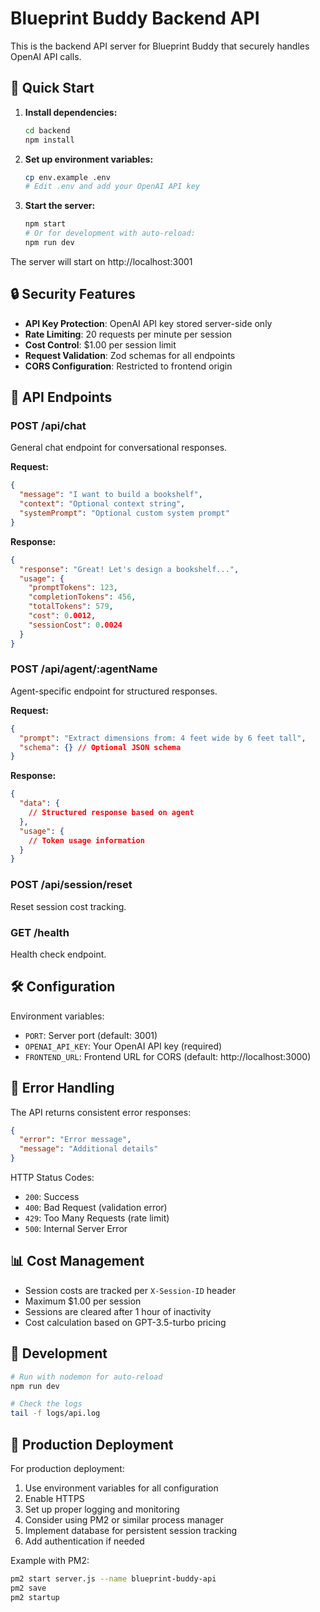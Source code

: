 # Blueprint Buddy Backend API

This is the backend API server for Blueprint Buddy that securely handles OpenAI API calls.

## 🚀 Quick Start

1. **Install dependencies:**
   ```bash
   cd backend
   npm install
   ```

2. **Set up environment variables:**
   ```bash
   cp env.example .env
   # Edit .env and add your OpenAI API key
   ```

3. **Start the server:**
   ```bash
   npm start
   # Or for development with auto-reload:
   npm run dev
   ```

The server will start on http://localhost:3001

## 🔒 Security Features

- **API Key Protection**: OpenAI API key stored server-side only
- **Rate Limiting**: 20 requests per minute per session
- **Cost Control**: $1.00 per session limit
- **Request Validation**: Zod schemas for all endpoints
- **CORS Configuration**: Restricted to frontend origin

## 📡 API Endpoints

### POST /api/chat
General chat endpoint for conversational responses.

**Request:**
```json
{
  "message": "I want to build a bookshelf",
  "context": "Optional context string",
  "systemPrompt": "Optional custom system prompt"
}
```

**Response:**
```json
{
  "response": "Great! Let's design a bookshelf...",
  "usage": {
    "promptTokens": 123,
    "completionTokens": 456,
    "totalTokens": 579,
    "cost": 0.0012,
    "sessionCost": 0.0024
  }
}
```

### POST /api/agent/:agentName
Agent-specific endpoint for structured responses.

**Request:**
```json
{
  "prompt": "Extract dimensions from: 4 feet wide by 6 feet tall",
  "schema": {} // Optional JSON schema
}
```

**Response:**
```json
{
  "data": {
    // Structured response based on agent
  },
  "usage": {
    // Token usage information
  }
}
```

### POST /api/session/reset
Reset session cost tracking.

### GET /health
Health check endpoint.

## 🛠️ Configuration

Environment variables:
- `PORT`: Server port (default: 3001)
- `OPENAI_API_KEY`: Your OpenAI API key (required)
- `FRONTEND_URL`: Frontend URL for CORS (default: http://localhost:3000)

## 🚨 Error Handling

The API returns consistent error responses:

```json
{
  "error": "Error message",
  "message": "Additional details"
}
```

HTTP Status Codes:
- `200`: Success
- `400`: Bad Request (validation error)
- `429`: Too Many Requests (rate limit)
- `500`: Internal Server Error

## 📊 Cost Management

- Session costs are tracked per `X-Session-ID` header
- Maximum $1.00 per session
- Sessions are cleared after 1 hour of inactivity
- Cost calculation based on GPT-3.5-turbo pricing

## 🔧 Development

```bash
# Run with nodemon for auto-reload
npm run dev

# Check the logs
tail -f logs/api.log
```

## 🚀 Production Deployment

For production deployment:

1. Use environment variables for all configuration
2. Enable HTTPS
3. Set up proper logging and monitoring
4. Consider using PM2 or similar process manager
5. Implement database for persistent session tracking
6. Add authentication if needed

Example with PM2:
```bash
pm2 start server.js --name blueprint-buddy-api
pm2 save
pm2 startup
``` 